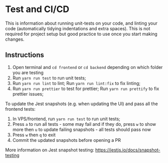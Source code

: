 # Test and CI/CD

This is information about running unit-tests on your code, and linting your code (automatically tidying indentations and extra spaces).
This is not required for project setup but good practice to use once you start making changes.

## Instructions

1. Open terminal and `cd frontend` or `cd backend` depending on which folder you are testing
2. Run `yarn run test` to run unit tests;
3. Run `yarn run lint` to lint; Run `yarn run lint:fix` to fix linting;
4. Run `yarn run prettier` to test for prettier; Run `yarn run prettify` to fix prettier issues;

To update the Jest snapshots (e.g. when updating the UI) and pass all the frontend tests:

1. In VPS/frontend, run `yarn run test` to run unit tests;
2. Press `a` to run all tests - some may fail and if they do, press `w` to show more then `u` to update failing snapshots - all tests should pass now
3. Press `w` then `q` to exit
4. Commit the updated snapshots before opening a PR

More information on Jest snapshot testing: https://jestjs.io/docs/snapshot-testing

